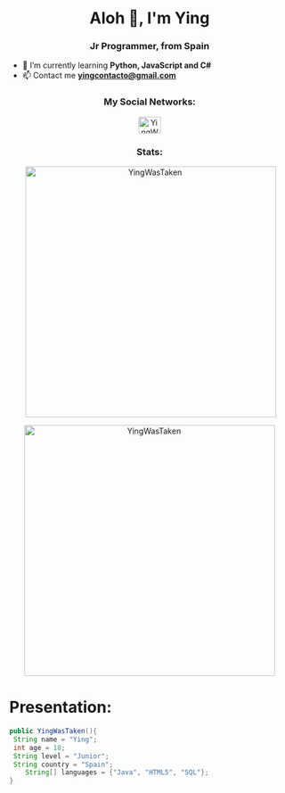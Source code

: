 <h1 align="center">Aloh 👋, I'm Ying</h1>
<h3 align="center">Jr Programmer, from Spain</h3>

- 🌱 I’m currently learning **Python, JavaScript and C#**
-  📫 Contact me **yingcontacto@gmail.com**
<h3 align="center">My Social Networks:</h3>

<!-- Twitter por si algún día lo quiero poner
<a href="URL DE TWITTER" target="blank"><img align="center" src="https://raw.githubusercontent.com/rahuldkjain/github-profile-readme-generator/master/src/images/icons/Social/twitter.svg" alt="YingWasTaken" height="30" width="40" /></a>
-->

<p align= "center">
<a href="https://instagram.com/pablocasamian" target="blank"><img align="center" src="https://raw.githubusercontent.com/rahuldkjain/github-profile-readme-generator/master/src/images/icons/Social/instagram.svg" alt="YingWasTaken" height="30" width="40" /></a>
  
<!-- YT por si algún día lo quiero poner
<a href="URL DEL CANAL" target="blank"><img align="center" src="https://raw.githubusercontent.com/rahuldkjain/github-profile-readme-generator/master/src/images/icons/Social/youtube.svg" alt="YingWasTaken" height="30" width="40" /></a> 
-->
</p>

<!--Stats-->
<h3 align="center">Stats:</h3>
<p align="center">&nbsp;<img align="center" width="450px"src="https://github-readme-stats.vercel.app/api?username=YingWasTaken&show_icons=true&locale=en&theme=monokai" alt="YingWasTaken" /></p>

<p align="center"><img align="center" width="450px" src="https://github-readme-stats.vercel.app/api/top-langs?username=YingWasTaken&show_icons=true&locale=en&layout=compact&theme=monokai" alt="YingWasTaken" /></p>

# __Presentation:__
``` java
public YingWasTaken(){
 String name = "Ying";
 int age = 18;
 String level = "Junior";
 String country = "Spain";
    String[] languages = {"Java", "HTML5", "SQL"};
}
```

